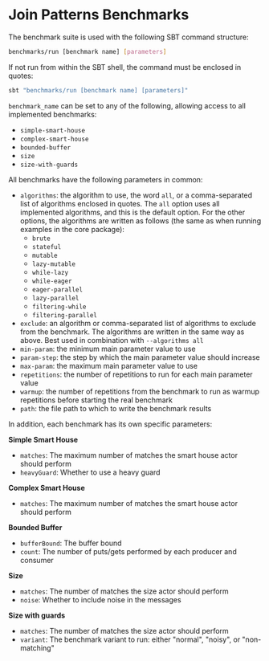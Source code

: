 # Join Patterns Benchmarks

The benchmark suite is used with the following SBT command structure:

```bash
benchmarks/run [benchmark name] [parameters]
```

If not run from within the SBT shell, the command must be enclosed in quotes:

```bash
sbt "benchmarks/run [benchmark name] [parameters]"
```

`benchmark_name` can be set to any of the following, allowing access to all implemented benchmarks:

- `simple-smart-house`
- `complex-smart-house`
- `bounded-buffer`
- `size`
- `size-with-guards`

All benchmarks have the following parameters in common:

- `algorithms`: the algorithm to use, the word `all`, or a comma-separated list of algorithms enclosed in quotes. 
  The `all` option uses all implemented algorithms, and this is the default option. For the other options, the 
  algorithms are written as follows (the same as when running examples in the core package):
  - `brute`
  - `stateful`
  - `mutable`
  - `lazy-mutable`
  - `while-lazy`
  - `while-eager`
  - `eager-parallel`
  - `lazy-parallel`
  - `filtering-while`
  - `filtering-parallel`
- `exclude`: an algorithm or comma-separated list of algorithms to exclude from the benchmark. The algorithms are written
  in the same way as above. Best used in combination with `--algorithms all`
- `min-param`: the minimum main parameter value to use
- `param-step`: the step by which the main parameter value should increase
- `max-param`: the maximum main parameter value to use
- `repetitions`: the number of repetitions to run for each main parameter value
- `warmup`: the number of repetitions from the benchmark to run as warmup repetitions before starting the real benchmark
- `path`: the file path to which to write the benchmark results

In addition, each benchmark has its own specific parameters:

**Simple Smart House**
- `matches`: The maximum number of matches the smart house actor should perform
- `heavyGuard`: Whether to use a heavy guard

**Complex Smart House**
- `matches`: The maximum number of matches the smart house actor should perform

**Bounded Buffer**
- `bufferBound`: The buffer bound
- `count`: The number of puts/gets performed by each producer and consumer

**Size**
- `matches`: The number of matches the size actor should perform
- `noise`: Whether to include noise in the messages

**Size with guards**
- `matches`: The number of matches the size actor should perform
- `variant`: The benchmark variant to run: either "normal", "noisy", or "non-matching"
